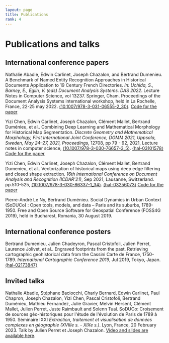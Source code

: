 ```yaml
---
layout: page
title: Publications
rank: 4
---
```


# Publications and talks

## International conference papers

Nathalie Abadie, Edwin Carlinet, Joseph Chazalon, and Bertrand Dumenieu. A Benchmark of Named Entity Recognition Approaches in Historical Documents Application to 19 Century French Directories. *In: Uchida, S., Barney, E., Eglin, V. (eds) Document Analysis Systems. DAS 2022*. Lecture Notes in Computer Science, vol 13237. Springer, Cham. Proceedings of the Document Analysis Systems international workshop, held in La Rochelle, France, 22-25 may 2022. [⟨10.1007/978-3-031-06555-2_30⟩](https://doi.org/10.1007/978-3-031-06555-2_30).
[Code for the paper]( https://github.com/soduco/paper-ner-bench-das22.)

Yizi Chen, Edwin Carlinet, Joseph Chazalon, Clément Mallet, Bertrand Duménieu, et al.. Combining Deep Learning and Mathematical Morphology for Historical Map Segmentation. *Discrete Geometry and Mathematical Morphology, First International Joint Conference, DGMM 2021, Uppsala, Sweden, May 24–27, 2021, Proceedings*, 12708, pp 79 - 92, 2021, Lecture notes in computer science, [⟨10.1007/978-3-030-76657-3_5⟩](https://dx.doi.org/10.1007/978-3-030-76657-3_5). [⟨hal-03101578⟩](https://hal.archives-ouvertes.fr/hal-03101578)
[Code for the paper](https://github.com/soduco/paper-dgmm2021)

Yizi Chen, Edwin Carlinet, Joseph Chazalon, Clément Mallet, Bertrand Dumenieu, et al.. Vectorization of historical maps using deep edge filtering and closed shape extraction. *16th International Conference on Document Analysis and Recognition (ICDAR'21)*, Sep 2021, Lausanne, Switzerland. pp.510-525, [⟨10.1007/978-3-030-86337-1_34⟩](https://dx.doi.org/10.1007/978-3-030-86337-1_34). [⟨hal-03256073⟩](https://hal.archives-ouvertes.fr/hal-03256073)
[Code for the paper](https://github.com/soduco/ICDAR-2021-Vectorization)

Pierre-André Le Ny, Bertrand Duménieu. Social Dynamics in Urban Context (SoDUCo) : Open tools, models, and data – Paris and its suburbs, 1789-1950. Free and Open Source Software for Geospatial Conference (FOSS4G 2019), held in Bucharest, Romania, 30 August 2019. 

## International conference posters

Bertrand Dumenieu, Julien Chadeyron, Pascal Cristofoli, Julien Perret, Laurence Jolivet, et al.. Engraved footprints from the past. Retrieving cartographic geohistorical data from the Cassini Carte de France, 1750-1789. *International Cartographic Conference 2019*, Jul 2019, Tokyo, Japan. [⟨hal-02173847⟩](https://hal.archives-ouvertes.fr/hal-02173847)

## Invited talks

Nathalie Abadie, Stéphane Baciocchi, Charly Bernard, Edwin Carlinet, Paul Chapron, Joseph Chazalon, Yizi Chen, Pascal Cristofoli, Bertrand Duménieu, Mathieu Fernandez, Julie Gravier, Melvin Hersent, Clément Mallet, Julien Perret, Juste Raimbault and Solenn Tual. SoDUCo: Croisement de sources géo-historiques pour l'étude de l'évolution de Paris de 1789 à 1950. Séminaire IXXI *Extraction, traitement et visualisation de données complexes en géographie (XVIIIe s. - XIXe s.)*. Lyon, France, 20 February 2023. Talk by Julien Perret et Joseph Chazalon. [Video and slides are available here](https://gitlab.liris.cnrs.fr/geode/seminaires-ixxi/-/tree/master/s%C3%A9minaires/session11_fev23).

